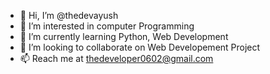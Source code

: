 - 👋 Hi, I’m @thedevayush
- 👀 I’m interested in computer Programming
- 🌱 I’m currently learning Python, Web Development
- 💞️ I’m looking to collaborate on Web Developement Project
- 📫 Reach me at thedeveloper0602@gmail.com

<!---
thedevayush/thedevayush is a ✨ special ✨ repository because its `README.md` (this file) appears on your GitHub profile.
You can click the Preview link to take a look at your changes.
--->
